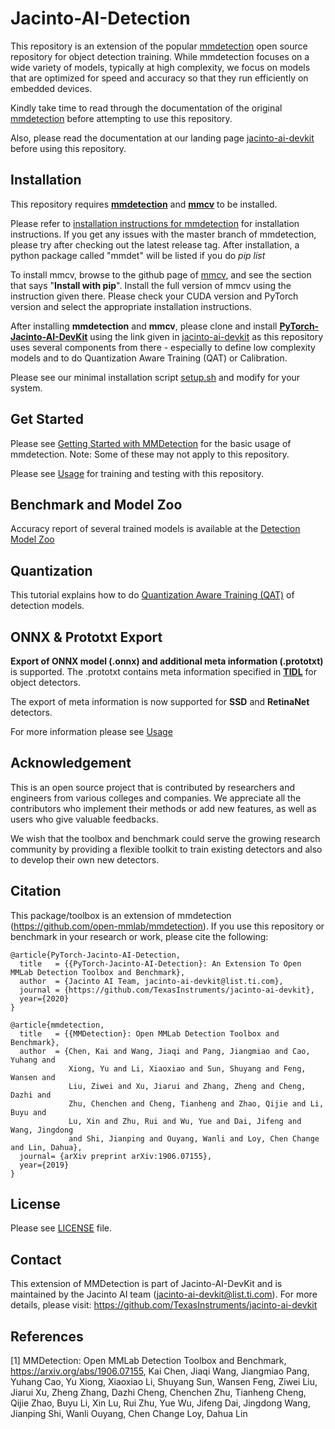 # Jacinto-AI-Detection

This repository is an extension of the popular [mmdetection](https://github.com/open-mmlab/mmdetection) open source repository for object detection training. While mmdetection focuses on a wide variety of models, typically at high complexity, we focus on models that are optimized for speed and accuracy so that they run efficiently on embedded devices. 

Kindly take time to read through the documentation of the original [mmdetection](https://github.com/open-mmlab/mmdetection) before attempting to use this repository.

Also, please read the documentation at our landing page [jacinto-ai-devkit](https://github.com/TexasInstruments/jacinto-ai-devkit) before using this repository.


## Installation

This repository requires [**mmdetection**](https://github.com/open-mmlab/mmdetection) and [**mmcv**](https://github.com/open-mmlab/mmcv) to be installed. 

Please refer to [installation instructions for mmdetection](https://github.com/open-mmlab/mmdetection/blob/master/docs/install.md) for installation instructions. If you get any issues with the master branch of mmdetection, please try after checking out the latest release tag. After installation, a python package called "mmdet" will be listed if you do *pip list*

To install mmcv, browse to the github page of [mmcv](https://github.com/open-mmlab/mmcv), and see the section that says "**Install with pip**". Install the full version of mmcv using the instruction given there. Please check your CUDA version and PyTorch version and select the appropriate installation instructions.

After installing **mmdetection** and **mmcv**, please clone and install [**PyTorch-Jacinto-AI-DevKit**](https://git.ti.com/cgit/jacinto-ai/pytorch-jacinto-ai-devkit/about/) using the link given in [jacinto-ai-devkit](https://github.com/TexasInstruments/jacinto-ai-devkit) as this repository uses several components from there - especially to define low complexity models and to do Quantization Aware Training (QAT) or Calibration.

Please see our minimal installation script [setup.sh](./setup.sh) and modify for your system.

## Get Started

Please see [Getting Started with MMDetection](https://github.com/open-mmlab/mmdetection/blob/master/docs/getting_started.md) for the basic usage of mmdetection. Note: Some of these may not apply to this repository.

Please see [Usage](./docs/det_usage.md) for training and testing with this repository.


## Benchmark and Model Zoo

Accuracy report of several trained models is available at the [Detection Model Zoo](./docs/det_modelzoo.md) 


## Quantization

This tutorial explains how to do [Quantization Aware Training (QAT)](./docs/det_quantization.md) of detection models.


## ONNX & Prototxt Export
**Export of ONNX model (.onnx) and additional meta information (.prototxt)** is supported. The .prototxt contains meta information specified in **[TIDL](https://software-dl.ti.com/jacinto7/esd/processor-sdk-rtos-jacinto7/latest/exports/docs/psdk_rtos_auto/docs/user_guide/sdk_components.html#ti-deep-learning-library-tidl)** for object detectors. 

The export of meta information is now supported for **SSD** and **RetinaNet** detectors.

For more information please see [Usage](./docs/det_usage.md)


## Acknowledgement

This is an open source project that is contributed by researchers and engineers from various colleges and companies. We appreciate all the contributors who implement their methods or add new features, as well as users who give valuable feedbacks.

We wish that the toolbox and benchmark could serve the growing research community by providing a flexible toolkit to train existing detectors and also to develop their own new detectors.


## Citation

This package/toolbox is an extension of mmdetection (https://github.com/open-mmlab/mmdetection). If you use this repository or benchmark in your research or work, please cite the following:

```
@article{PyTorch-Jacinto-AI-Detection,
  title   = {{PyTorch-Jacinto-AI-Detection}: An Extension To Open MMLab Detection Toolbox and Benchmark},
  author  = {Jacinto AI Team, jacinto-ai-devkit@list.ti.com},
  journal = {https://github.com/TexasInstruments/jacinto-ai-devkit},
  year={2020}
}
```
```
@article{mmdetection,
  title   = {{MMDetection}: Open MMLab Detection Toolbox and Benchmark},
  author  = {Chen, Kai and Wang, Jiaqi and Pang, Jiangmiao and Cao, Yuhang and
             Xiong, Yu and Li, Xiaoxiao and Sun, Shuyang and Feng, Wansen and
             Liu, Ziwei and Xu, Jiarui and Zhang, Zheng and Cheng, Dazhi and
             Zhu, Chenchen and Cheng, Tianheng and Zhao, Qijie and Li, Buyu and
             Lu, Xin and Zhu, Rui and Wu, Yue and Dai, Jifeng and Wang, Jingdong
             and Shi, Jianping and Ouyang, Wanli and Loy, Chen Change and Lin, Dahua},
  journal= {arXiv preprint arXiv:1906.07155},
  year={2019}
}
```


## License

Please see [LICENSE](./LICENSE) file.


## Contact
This extension of MMDetection is part of Jacinto-AI-DevKit and is maintained by the Jacinto AI team (jacinto-ai-devkit@list.ti.com). For more details, please visit: https://github.com/TexasInstruments/jacinto-ai-devkit


## References
[1] MMDetection: Open MMLab Detection Toolbox and Benchmark, https://arxiv.org/abs/1906.07155, Kai Chen, Jiaqi Wang, Jiangmiao Pang, Yuhang Cao, Yu Xiong, Xiaoxiao Li, Shuyang Sun, Wansen Feng, Ziwei Liu, Jiarui Xu, Zheng Zhang, Dazhi Cheng, Chenchen Zhu, Tianheng Cheng, Qijie Zhao, Buyu Li, Xin Lu, Rui Zhu, Yue Wu, Jifeng Dai, Jingdong Wang, Jianping Shi, Wanli Ouyang, Chen Change Loy, Dahua Lin